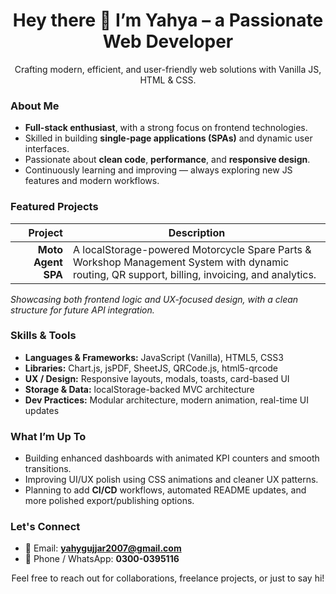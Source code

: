 <!-- START PROFILE README -->

<div align="center">
  <h1>Hey there 👋 I’m Yahya – a Passionate Web Developer</h1>
  <p>Crafting modern, efficient, and user-friendly web solutions with Vanilla JS, HTML & CSS.</p>
</div>

###  About Me
- **Full-stack enthusiast**, with a strong focus on frontend technologies.
- Skilled in building **single-page applications (SPAs)** and dynamic user interfaces.
- Passionate about **clean code**, **performance**, and **responsive design**.
- Continuously learning and improving — always exploring new JS features and modern workflows.

###  Featured Projects
| Project | Description |
|--------:|-------------|
| **Moto Agent SPA** | A localStorage-powered Motorcycle Spare Parts & Workshop Management System with dynamic routing, QR support, billing, invoicing, and analytics. |

<p><em>Showcasing both frontend logic and UX-focused design, with a clean structure for future API integration.</em></p>

###  Skills & Tools
- **Languages & Frameworks:** JavaScript (Vanilla), HTML5, CSS3
- **Libraries:** Chart.js, jsPDF, SheetJS, QRCode.js, html5-qrcode
- **UX / Design:** Responsive layouts, modals, toasts, card-based UI
- **Storage & Data:** localStorage-backed MVC architecture
- **Dev Practices:** Modular architecture, modern animation, real-time UI updates

###  What I’m Up To
- Building enhanced dashboards with animated KPI counters and smooth transitions.
- Improving UI/UX polish using CSS animations and cleaner UX patterns.
- Planning to add **CI/CD** workflows, automated README updates, and more polished export/publishing options.

###  Let's Connect
- 📧 Email: **yahygujjar2007@gmail.com**  
- 📱 Phone / WhatsApp: **0300-0395116**  

<p align="center">Feel free to reach out for collaborations, freelance projects, or just to say hi!</p>
<!-- END PROFILE README -->
